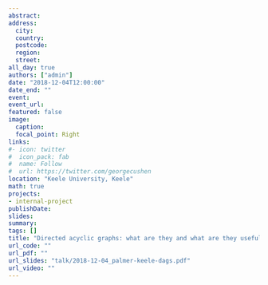 ```yaml
---
abstract: 
address:
  city: 
  country: 
  postcode: 
  region: 
  street: 
all_day: true
authors: ["admin"]
date: "2018-12-04T12:00:00"
date_end: ""
event: 
event_url: 
featured: false
image:
  caption: 
  focal_point: Right
links:
#- icon: twitter
#  icon_pack: fab
#  name: Follow
#  url: https://twitter.com/georgecushen
location: "Keele University, Keele"
math: true
projects:
- internal-project
publishDate: 
slides: 
summary: 
tags: []
title: "Directed acyclic graphs: what are they and what are they useful for?"
url_code: ""
url_pdf: ""
url_slides: "talk/2018-12-04_palmer-keele-dags.pdf"
url_video: ""
---
```

